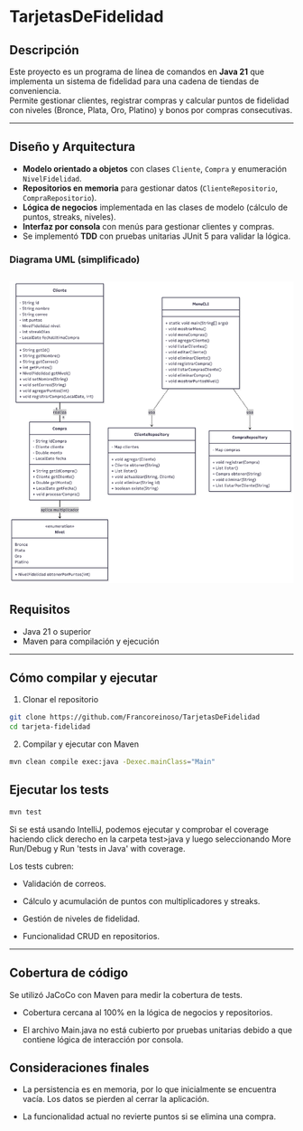 # TarjetasDeFidelidad

## Descripción

Este proyecto es un programa de línea de comandos en **Java 21** que implementa un sistema de fidelidad para una cadena de tiendas de conveniencia.  
Permite gestionar clientes, registrar compras y calcular puntos de fidelidad con niveles (Bronce, Plata, Oro, Platino) y bonos por compras consecutivas.

---

## Diseño y Arquitectura

- **Modelo orientado a objetos** con clases `Cliente`, `Compra` y enumeración `NivelFidelidad`.
- **Repositorios en memoria** para gestionar datos (`ClienteRepositorio`, `CompraRepositorio`).
- **Lógica de negocios** implementada en las clases de modelo (cálculo de puntos, streaks, niveles).
- **Interfaz por consola** con menús para gestionar clientes y compras.
- Se implementó **TDD** con pruebas unitarias JUnit 5 para validar la lógica.

### Diagrama UML (simplificado)

## ![Diagrama UML](diagrama.png)

## Requisitos

- Java 21 o superior
- Maven para compilación y ejecución

---

## Cómo compilar y ejecutar

1. Clonar el repositorio

```bash
git clone https://github.com/Francoreinoso/TarjetasDeFidelidad
cd tarjeta-fidelidad
```

2. Compilar y ejecutar con Maven

```bash
mvn clean compile exec:java -Dexec.mainClass="Main"
```

## Ejecutar los tests

```bash
mvn test
```

Si se está usando IntelliJ, podemos ejecutar y comprobar el coverage haciendo click derecho
en la carpeta test>java y luego seleccionando More Run/Debug y Run 'tests in Java' with coverage.

Los tests cubren:

- Validación de correos.

- Cálculo y acumulación de puntos con multiplicadores y streaks.

- Gestión de niveles de fidelidad.

- Funcionalidad CRUD en repositorios.

---

## Cobertura de código

Se utilizó JaCoCo con Maven para medir la cobertura de tests.

- Cobertura cercana al 100% en la lógica de negocios y repositorios.

- El archivo Main.java no está cubierto por pruebas unitarias debido a que contiene lógica de interacción por consola.

## Consideraciones finales

- La persistencia es en memoria, por lo que inicialmente se encuentra vacía. Los datos se pierden al cerrar la aplicación.

- La funcionalidad actual no revierte puntos si se elimina una compra.
